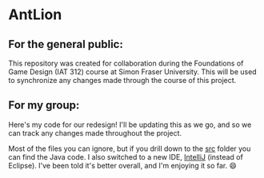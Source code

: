# AntLion
## For the general public:
This repository was created for collaboration during the Foundations of Game Design (IAT 312) course at Simon Fraser University. This will be used to synchronize any changes made through the course of this project.

## For my group:
Here's my code for our redesign! I'll be updating this as we go, and so we can track any changes made throughout the project. 

Most of the files you can ignore, but if you drill down to the [src](src/rdz/antlion) folder you can find the Java code. I also switched to a new IDE, [IntelliJ](https://www.jetbrains.com/idea/) \(instead of Eclipse\). I've been told it's better overall, and I'm enjoying it so far. :smile: